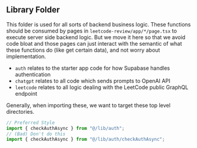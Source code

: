 ## Library Folder

This folder is used for all sorts of backend business logic. These functions should be consumed by pages in `leetcode-review/app/*/page.tsx` to execute server side backend logic. But we move it here so that we avoid code bloat and those pages can just interact with the semantic of what these functions do (like get certain data), and not worry about implementation.

- `auth` relates to the starter app code for how Supabase handles authentication
- `chatgpt` relates to all code which sends prompts to OpenAI API
- `leetcode` relates to all logic dealing with the LeetCode public GraphQL endpoint

Generally, when importing these, we want to target these top level directories.

```js
// Preferred Style
import { checkAuthAsync } from "@/lib/auth";
// (Bad) Don't do this
import { checkAuthAsync } from "@/lib/auth/checkAuthAsync";
```

